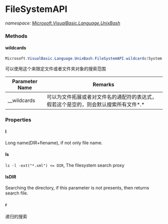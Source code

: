 ﻿# FileSystemAPI
_namespace: [Microsoft.VisualBasic.Language.UnixBash](./index.md)_





### Methods

#### wildcards
```csharp
Microsoft.VisualBasic.Language.UnixBash.FileSystemAPI.wildcards(System.String[])
```
可以使用这个来限定文件或者文件夹对象的搜索范围

|Parameter Name|Remarks|
|--------------|-------|
|__wildcards|可以为文件拓展或者对文件名的通配符的表达式，假若这个是空的，则会默认搜索所有文件*.*|



### Properties

#### l
Long name(DIR+fiename), if not only file name.
#### ls
``ls -l -ext("*.xml") <= DIR``, The filesystem search proxy
#### lsDIR
Searching the directory, if this parameter is not presents, then returns search file.
#### r
递归的搜索
